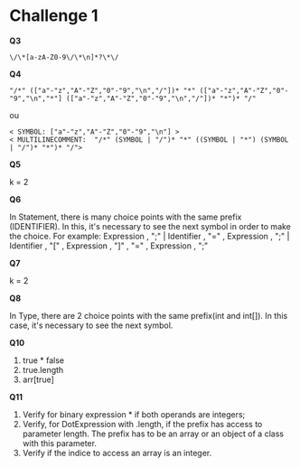 # Challenge 1

**Q3**

```
\/\*[a-zA-Z0-9\/\*\n]*?\*\/
```

**Q4**

```
"/*" (["a"-"z","A"-"Z","0"-"9","\n","/"])* "*" (["a"-"z","A"-"Z","0"-"9","\n","*"] (["a"-"z","A"-"Z","0"-"9","\n","/"])* "*")* "/"
```

ou

```
< SYMBOL: ["a"-"z","A"-"Z","0"-"9","\n"] >
< MULTILINECOMMENT:  "/*" (SYMBOL | "/")* "*" ((SYMBOL | "*") (SYMBOL | "/")* "*")* "/">
```

**Q5** 

k = 2

**Q6** 

In Statement, there is many choice points with the same prefix (IDENTIFIER). In this, it's necessary to see the next symbol in order to make the choice.
For example:
    Expression , ";"
    | Identifier , "=" , Expression , ";"
    | Identifier , "[" , Expression , "]" , "=" , Expression , ";"

**Q7**

k = 2

**Q8**

In Type, there are 2 choice points with the same prefix(int and int[]). In this case, it's necessary to see the next symbol. 

**Q10**

1. true * false
2. true.length
3. arr[true]

**Q11**

1. Verify for binary expression * if both operands are integers;
2. Verify, for DotExpression with .length, if the prefix has access to parameter length. The prefix has to be an array or an object of a class with this parameter.
3. Verify if the indice to access an array is an integer. 
